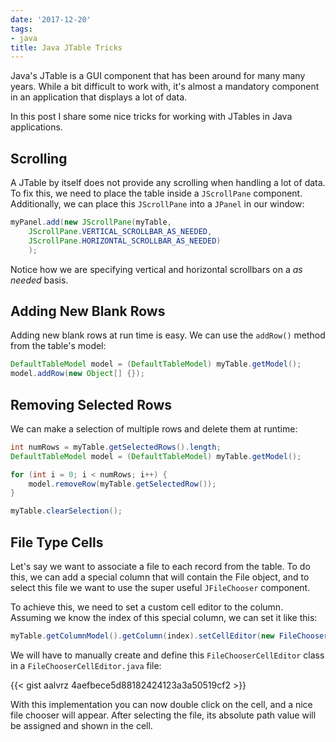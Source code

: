 ```yaml
---
date: '2017-12-20'
tags:
- java
title: Java JTable Tricks
---
```


Java's JTable is a GUI component that has been around for many many years. While a bit difficult to work with, it's almost a mandatory component in an application that displays a lot of data.

In this post I share some nice tricks for working with JTables in Java applications.

## Scrolling

A JTable by itself does not provide any scrolling when handling a lot of data. To fix this, we need to place the table inside a `JScrollPane` component. Additionally, we can place this `JScrollPane` into a `JPanel` in our window:

```java
myPanel.add(new JScrollPane(myTable,
    JScrollPane.VERTICAL_SCROLLBAR_AS_NEEDED,
    JScrollPane.HORIZONTAL_SCROLLBAR_AS_NEEDED)
    );
```

<!--more-->

Notice how we are specifying vertical and horizontal scrollbars on a _as needed_ basis.

## Adding New Blank Rows

Adding new blank rows at run time is easy. We can use the `addRow()` method from the table's model:

```java
DefaultTableModel model = (DefaultTableModel) myTable.getModel();
model.addRow(new Object[] {});
```

## Removing Selected Rows

We can make a selection of multiple rows and delete them at runtime:

```java
int numRows = myTable.getSelectedRows().length;
DefaultTableModel model = (DefaultTableModel) myTable.getModel();

for (int i = 0; i < numRows; i++) {
    model.removeRow(myTable.getSelectedRow());
}

myTable.clearSelection();
```

## File Type Cells

Let's say we want to associate a file to each record from the table. To do this, we can add a special column that will contain the File object, and to select this file we want to use the super useful `JFileChooser` component.

To achieve this, we need to set a custom cell editor to the column. Assuming we know the index of this special column, we can set it like this:

```java
myTable.getColumnModel().getColumn(index).setCellEditor(new FileChooserCellEditor());
```

We will have to manually create and define this `FileChooserCellEditor` class in a `FileChooserCellEditor.java` file:

{{< gist aalvrz 4aefbece5d88182424123a3a50519cf2 >}}

With this implementation you can now double click on the cell, and a nice file chooser will appear. After selecting the file, its absolute path value will be assigned and shown in the cell.